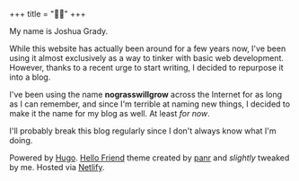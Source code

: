 +++
title = "👋🏻"
+++

My name is Joshua Grady.

While this website has actually been around for a few years now, I've been using it almost exclusively as a way to tinker with basic web development. However, thanks to a recent urge to start writing, I decided to repurpose it into a blog.

I've been using the name **nograsswillgrow** across the Internet for as long as I can remember, and since I'm terrible at naming new things, I decided to make it the name for my blog as well. At least _for now_.

I'll probably break this blog regularly since I don't always know what I'm doing.

Powered by [Hugo](https://gohugo.io/). [Hello Friend](https://themes.gohugo.io/hugo-theme-hello-friend/) theme created by [panr](https://twitter.com/panr) and _slightly_ tweaked by me. Hosted via [Netlify](https://www.netlify.com).
